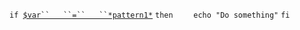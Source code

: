 `if `[`$var``   ``=``   ``*pattern1*`]($var_=_*pattern1* "wikilink")
`then`
`    echo "Do something"`
`fi`